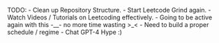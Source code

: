 TODO:
    - Clean up Repository Structure.
    - Start Leetcode Grind again.
    - Watch Videos / Tutorials on Leetcoding effectively.
    - Going to be active again with this -__- no more time wasting >_<
    - Need to build a proper schedule / regime
    - Chat GPT-4 Hype :) 

